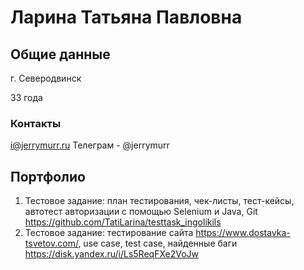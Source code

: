 # Ларина Татьяна Павловна

## Общие данные
г. Северодвинск

33 года

### Контакты
i@jerrymurr.ru
Телеграм - @jerrymurr

## Портфолио
1. Тестовое задание: план тестирования, чек-листы, тест-кейсы, автотест авторизации с помощью Selenium и Java, Git
https://github.com/TatiLarina/testtask_ingolikils
2. Тестовое задание: тестирование сайта https://www.dostavka-tsvetov.com/, use case, test case, найденные баги
https://disk.yandex.ru/i/Ls5ReqFXe2VoJw



